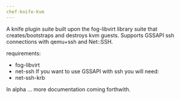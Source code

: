 ```yaml
---
chef-knife-kvm
---
```


A knife plugin suite built upon the fog-libvirt library suite that creates/bootstraps and destroys kvm guests.
Supports GSSAPI ssh connections with qemu+ssh and Net::SSH.

requirements:
* fog-libvirt
* net-ssh
If you want to use GSSAPI with ssh you will need:
* net-ssh-krb

In alpha ... more documentation coming forthwith.
